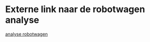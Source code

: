 # Externe link naar de robotwagen analyse


[analyse robotwagen](https://singhtar.github.io/Analyse-robotwagen/#/)
